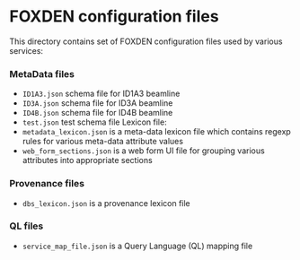 # FOXDEN configuration files
This directory contains set of FOXDEN configuration files used by various
services:

### MetaData files
- `ID1A3.json` schema file for ID1A3 beamline
- `ID3A.json` schema file for ID3A beamline
- `ID4B.json` schema file for ID4B beamline
- `test.json` test schema file
Lexicon file:
- `metadata_lexicon.json` is a meta-data lexicon file which contains regexp
  rules for various meta-data attribute values
- `web_form_sections.json` is a web form UI file for grouping various
  attributes into appropriate sections

### Provenance files
- `dbs_lexicon.json` is a provenance lexicon file

### QL files
- `service_map_file.json` is a Query Language (QL) mapping file
